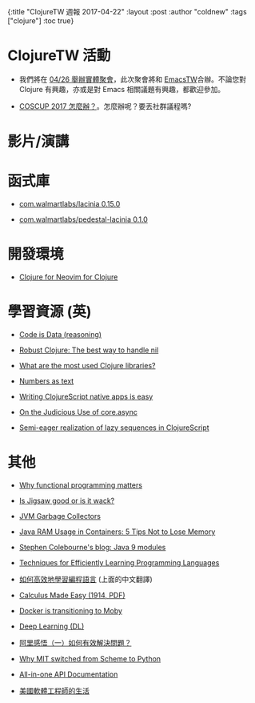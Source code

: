 {:title "ClojureTW 週報 2017-04-22"
 :layout :post
 :author "coldnew"
 :tags  ["clojure"]
 :toc true}

# ClojureTW 活動

* 我們將在 [04/26 舉辦實體聚會](https://www.meetup.com/Clojure-tw/events/239130758/)，此次聚會將和 [EmacsTW](https://emacser.tw)合辦。不論您對 Clojure 有興趣，亦或是對 Emacs 相關議題有興趣，都歡迎參加。

* [COSCUP 2017 怎麼辦？](https://docs.google.com/presentation/d/12OhoRrmu_Sf2jQddEj13GUj7xeC9bp8lszqKf_ROoqs/edit#slide=id.g2072f7b219_0_141)。怎麼辦呢？要丟社群議程嗎?

# 影片/演講

# 函式庫

* [com.walmartlabs/lacinia 0.15.0](https://groups.google.com/d/msg/clojure/kbHhMCEYwnI/aCHkeTudBQAJ)

* [com.walmartlabs/pedestal-lacinia 0.1.0](https://groups.google.com/d/msg/clojure/1rXL_EUkDAQ/cdSzuf-fBQAJ)

# 開發環境

* [Clojure for Neovim for Clojure](https://www.reddit.com/r/Clojure/comments/663s75/clojure_for_neovim_for_clojure/)

# 學習資源 (英)

* [Code is Data (reasoning)](https://medium.com/@roman01la/code-is-data-reasoning-1cfccc840e53)

* [Robust Clojure: The best way to handle nil](https://bsima.me/clog/robust-clojure-nil.html)

* [What are the most used Clojure libraries?](http://jakemccrary.com/blog/2017/04/17/what-are-the-most-used-clojure-libraries/)

* [Numbers as text](http://blog.opengrail.com/clojure/clojurescript/functional/2017/04/17/numbers-text.html)

* [Writing ClojureScript native apps is easy](https://juxt.pro/blog/posts/native.html)

* [On the Judicious Use of core.async](http://realworldclojure.com/on-the-judicious-use-of-core.async/)

* [Semi-eager realization of lazy sequences in ClojureScript](http://ku1ik.com/2017/04/21/lazy-seq-and-request-idle-callback.html)

# 其他

* [Why functional programming matters](https://hackernoon.com/why-functional-programming-matters-c647f56a7691)

* [Is Jigsaw good or is it wack?](https://blog.plan99.net/is-jigsaw-good-or-is-it-wack-ec634d36dd6f)

* [JVM Garbage Collectors](http://www.baeldung.com/jvm-garbage-collectors)

* [Java RAM Usage in Containers: 5 Tips Not to Lose Memory](http://blog.jelastic.com/2017/04/13/java-ram-usage-in-containers-top-5-tips-not-to-lose-your-memory/)

* [Stephen Colebourne's blog: Java 9 modules](http://blog.joda.org/2017/04/java-9-modules-jpms-basics.html)

* [Techniques for Efficiently Learning Programming Languages](http://www.flyingmachinestudios.com/programming/learn-programming-languages-efficiently/)

* [如何高效地學習編程語言](https://lambeta.com/2017/04/18/Techniques-for-Efficiently-Learning-Programming-Languages/) (上面的中文翻譯)

* [Calculus Made Easy (1914, PDF)](https://news.ycombinator.com/item?id=14161876)

* [Docker is transitioning to Moby](https://github.com/moby/moby/pull/32691)

* [Deep Learning (DL)](https://juxt.pro/blog/posts/deep-learning.html)

* [阿里感悟（一）如何有效解決問題？](http://ifeve.com/alithink-1/)

* [Why MIT switched from Scheme to Python](https://www.wisdomandwonder.com/link/2110/why-mit-switched-from-scheme-to-python)

* [All-in-one API Documentation](http://devdocs.io/)

* [美國軟體工程師的生活](https://medium.com/@billcheng_55722/%E7%BE%8E%E5%9C%8B%E8%BB%9F%E9%AB%94%E5%B7%A5%E7%A8%8B%E5%B8%AB%E7%9A%84%E7%94%9F%E6%B4%BB-ba944529188a)